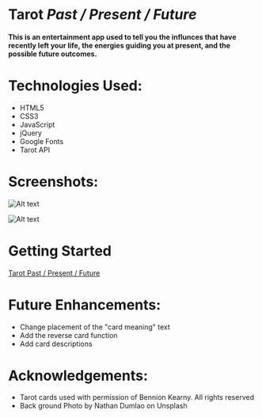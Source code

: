 # **Tarot** *Past / Present / Future*
#### This is an entertainment app used to tell you the influnces that have recently left your life, the energies guiding you at present, and the possible future outcomes.

# Technologies Used:
* HTML5
* CSS3
* JavaScript
* jQuery
* Google Fonts
*  Tarot API

# Screenshots:
![Alt text](https://i.imgur.com/zqxNWgP.png)

![Alt text](https://i.imgur.com/31Uc6oI.png)

# Getting Started
[Tarot Past / Present / Future](https://tarot-past-present-future.netlify.app/)

# Future Enhancements:
* Change placement of the "card meaning" text
* Add the reverse card function
* Add card descriptions 


# Acknowledgements:
* Tarot cards used with permission of Bennion Kearny. All rights reserved
* Back ground Photo by Nathan Dumlao on Unsplash
